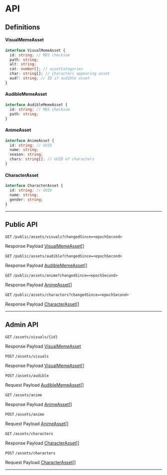 # API

## Definitions

#### VisualMemeAsset
```ts
interface VisualMemeAsset {
  id: string; // MD5 checksum
  path: string;
  alt: string;
  cat: number[]; // assetCategories
  char: string[]; // characters appearing asset
  aud?: string; // ID if audible asset
}
```
#### AudibleMemeAsset
```ts
interface AudibleMemeAsset {
  id: string; // MD5 checksum
  path: string;
}
```
#### AnimeAsset
```ts
interface AnimeAsset {
  id: string; // UUID
  name: string;
  season: string;
  chars: string[]; // UUID of characters
}
```
#### CharacterAsset
```ts
interface CharacterAsset {
  id: string; // UUID
  name: string;
  gender: string;
}
```

---

## Public API

`GET` `/public/assets/visuals?changedSince=<epochSecond>`

Response Payload [VisualMemeAsset[]](#visualmemeasset)

`GET` `/public/assets/audible?changedSince=<epochSecond>`

Response Payload [AudibleMemeAsset[]](#audiblememeasset)

`GET` `/public/assets/anime?changedSince=<epochSecond>`

Response Payload [AnimeAsset[]](#animeasset)

`GET` `/public/assets/characters?changedSince=<epochSecond>`

Response Payload [CharacterAsset[]](#characterasset)

---

## Admin API

`GET` `/assets/visuals/{id}`

Response Payload [VisualMemeAsset](#visualmemeasset)


`POST` `/assets/visuals`

Response Payload [VisualMemeAsset[]](#visualmemeasset)


`POST` `/assets/audible`

Request Payload [AudibleMemeAsset[]](#audiblememeasset)


`GET` `/assets/anime`

Response Payload [AnimeAsset[]](#animeasset)

`POST` `/assets/anime`

Request Payload [AnimeAsset[]](#animeasset)


`GET` `/assets/characters`

Response Payload [CharacterAsset[]](#characterasset)


`POST` `/assets/characters`

Request Payload [CharacterAsset[]](#characterasset)

---
